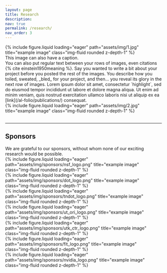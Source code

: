 ```yaml
---
layout: page
title: Research
description: 
nav: true
permalink: /research/
nav_order: 3
---
```


<div class="row">
    <div class="col-sm mt-3 mt-md-0">
        {% include figure.liquid loading="eager" path="assets/img/1.jpg" title="example image" class="img-fluid rounded z-depth-1" %}
    </div>
</div>
<div class="caption">
    This image can also have a caption.
</div>
You can also put regular text between your rows of images, even citations {% cite einstein1950meaning %}.
Say you wanted to write a bit about your project before you posted the rest of the images.
You describe how you toiled, sweated, _bled_ for your project, and then... you reveal its glory in the next row of images. Lorem ipsum dolor sit amet, consectetur `highlight`, sed do eiusmod tempor incididunt ut labore et dolore magna aliqua. Ut enim ad minim veniam, quis nostrud exercitation ullamco laboris nisi ut aliquip ex ea [link](/al-folio/publications/) consequat. 
<div class="row">
    <div class="col-sm mt-3 mt-md-0">
        {% include figure.liquid loading="eager" path="assets/img/2.jpg" title="example image" class="img-fluid rounded z-depth-1" %}
    </div>
</div>
<br />
<hr />
<h2 class='utk-gray-changing'>Sponsors</h2>
We are grateful to our sponsors, without whom none of our exciting research would be possible.

<div class="row justify-content-center">
    <div class="col-md-3 col-sm-6 my-1">
        {% include figure.liquid loading="eager" path="assets/img/sponsors/nsf_logo.png" title="example image" class="img-fluid rounded z-depth-1" %}
    </div>
    <div class="col-md-3 col-sm-6 my-1">
        {% include figure.liquid loading="eager" path="assets/img/sponsors/dot_logo.png" title="example image" class="img-fluid rounded z-depth-1" %}
    </div>
    <div class="col-md-3 col-sm-6 my-1">
        {% include figure.liquid loading="eager" path="assets/img/sponsors/tndot_logo.png" title="example image" class="img-fluid rounded z-depth-1" %}
    </div>
    <div class="col-md-3 col-sm-6 my-1">
        {% include figure.liquid loading="eager" path="assets/img/sponsors/ut_ori_logo.png" title="example image" class="img-fluid rounded z-depth-1" %}
    </div>
    <div class="col-md-3 col-sm-6 my-1">
        {% include figure.liquid loading="eager" path="assets/img/sponsors/utk_ctr_logo.png" title="example image" class="img-fluid rounded z-depth-1" %}
    </div>
    <div class="col-md-3 col-sm-6 my-1">
        {% include figure.liquid loading="eager" path="assets/img/sponsors/fit_logo.png" title="example image" class="img-fluid rounded z-depth-1" %}
    </div>
    <div class="col-md-3 col-sm-6 my-1">
        {% include figure.liquid loading="eager" path="assets/img/sponsors/nvidia_logo.png" title="example image" class="img-fluid rounded z-depth-1" %}
    </div>
</div>

<br />
